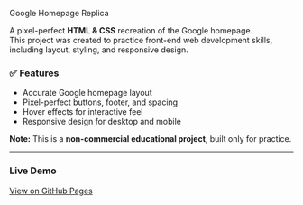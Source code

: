  Google Homepage Replica

A pixel-perfect **HTML & CSS** recreation of the Google homepage.  
This project was created to practice front-end web development skills, including layout, styling, and responsive design.

### ✅ Features
- Accurate Google homepage layout  
- Pixel-perfect buttons, footer, and spacing  
- Hover effects for interactive feel  
- Responsive design for desktop and mobile  

**Note:** This is a **non-commercial educational project**, built only for practice.

---

### Live Demo
[View on GitHub Pages]([https://your-username.github.io/google-homepage-clone/](https://aarav7s7c.github.io/google-homepage-replica/))
